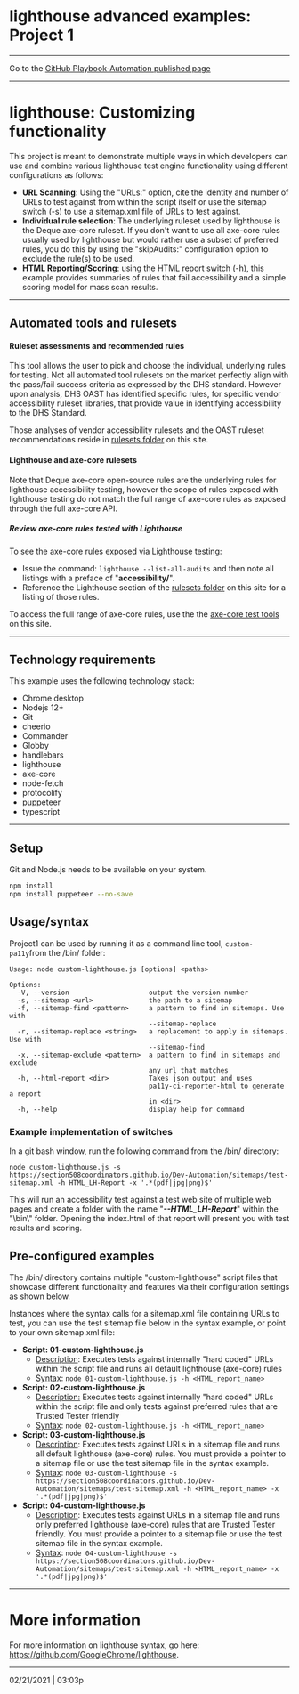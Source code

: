 # lighthouse advanced examples: Project 1

---

Go to the [GitHub Playbook-Automation published page](https://section508coordinators.github.io/Dev-Automation/)

---


# lighthouse: Customizing functionality

This project is meant to demonstrate multiple ways in which developers can use and combine various lighthouse test engine functionality using different configurations as follows:

- **URL Scanning**: Using the "URLs:" option, cite the identity and number of URLs to test against from within the script itself or use the sitemap switch (-s)  to use a sitemap.xml file of URLs to test against.
- **Individual rule selection**: The underlying ruleset used by lighthouse is the Deque axe-core ruleset.  If you don't want to use all axe-core rules usually used by lighthouse but would rather use a subset of preferred rules, you do this by using the "skipAudits:" configuration option to exclude the rule(s) to be used.
- **HTML Reporting/Scoring**: using the HTML report switch (-h), this example provides summaries of rules that fail accessibility and  a simple scoring model for mass scan results. 

---

## Automated tools and rulesets


#### Ruleset assessments and recommended rules

This tool allows the user to pick and choose the individual, underlying rules for testing. Not all automated tool rulesets on the market perfectly align with the pass/fail success criteria as expressed by the DHS standard. However upon analysis, DHS OAST has identified specific rules, for specific vendor accessibility ruleset libraries, that provide value in identifying accessibility to the DHS Standard.

Those analyses of vendor accessibility rulesets and the OAST ruleset recommendations reside in [rulesets folder](/rulesets) on this site.

#### Lighthouse and axe-core rulesets

Note that Deque axe-core open-source rules are the underlying rules for lighthouse accessibility testing, however the scope of rules exposed with lighthouse testing do not match the full range of axe-core rules as exposed through the full axe-core API. 

##### Review axe-core rules tested with Lighthouse

To see the axe-core rules exposed via Lighthouse testing:

- Issue the command: `lighthouse --list-all-audits` and then note all listings with a preface of "**accessibility/**".
- Reference the Lighthouse section of the [rulesets folder](/rulesets) on this site for a listing of those rules.

To access the full range of axe-core rules, use the the [axe-core test tools](/examples/axe-core/) on this site.

---

## Technology requirements

This example uses the following technology stack:

- Chrome desktop
- Nodejs 12+
- Git
- cheerio
- Commander
- Globby
- handlebars
- lighthouse
- axe-core
- node-fetch
- protocolify
- puppeteer
- typescript


---

## Setup

Git and Node.js needs to be available on your system. 

```sh
npm install
npm install puppeteer --no-save
```


## Usage/syntax

Project1 can be used by running it as a command line tool, `custom-pa11y`from the /bin/ folder:

```
Usage: node custom-lighthouse.js [options] <paths>

Options:
  -V, --version                    output the version number
  -s, --sitemap <url>              the path to a sitemap
  -f, --sitemap-find <pattern>     a pattern to find in sitemaps. Use with
                                   --sitemap-replace
  -r, --sitemap-replace <string>   a replacement to apply in sitemaps. Use with
                                   --sitemap-find
  -x, --sitemap-exclude <pattern>  a pattern to find in sitemaps and exclude
                                   any url that matches
  -h, --html-report <dir>          Takes json output and uses
                                   pa11y-ci-reporter-html to generate a report
                                   in <dir>
  -h, --help                       display help for command
```

### Example implementation of switches

In a git bash window, run the following command from the /bin/ directory:

`node custom-lighthouse.js -s https://section508coordinators.github.io/Dev-Automation/sitemaps/test-sitemap.xml -h HTML_LH-Report -x '.*(pdf|jpg|png)$'`

This will run an accessibility test against a test web site of multiple web pages and create a folder with the name "***--HTML_LH-Report***" within the  "\bin\\" folder. Opening the index.html of that report will present you with test results and scoring.

## Pre-configured examples

The /bin/ directory contains multiple "custom-lighthouse" script files that showcase different functionality and features via their configuration settings as shown below. 

Instances where the syntax calls for a sitemap.xml file containing URLs to test, you can use the test sitemap file below in the syntax example, or point to your own sitemap.xml file:

- **Script: 01-custom-lighthouse.js**
  - <u>Description</u>: Executes tests against internally "hard coded" URLs within the script file and runs all default lighthouse (axe-core) rules
  - <u>Syntax</u>:  `node 01-custom-lighthouse.js -h <HTML_report_name>`
- **Script: 02-custom-lighthouse.js**
  - <u>Description:</u>  Executes tests against internally "hard coded" URLs within the script file and only tests against preferred rules that are Trusted Tester friendly
  - <u>Syntax</u>: `node 02-custom-lighthouse.js -h <HTML_report_name>`
- **Script: 03-custom-lighthouse.js**
  - <u>Description</u>: Executes tests against URLs in a sitemap file and runs all default lighthouse (axe-core) rules. You must provide a pointer to a sitemap file or use the test sitemap file in the syntax example.
  - <u>Syntax</u>: `node 03-custom-lighthouse -s https://section508coordinators.github.io/Dev-Automation/sitemaps/test-sitemap.xml -h <HTML_report_name> -x '.*(pdf|jpg|png)$' `
- **Script: 04-custom-lighthouse.js**
  - <u>Description</u>: Executes tests against URLs in a sitemap file and runs only preferred lighthouse (axe-core) rules that are Trusted Tester friendly. You must provide a pointer to a sitemap file or use the test sitemap file in the syntax example.
  - <u>Syntax</u>: `node 04-custom-lighthouse -s https://section508coordinators.github.io/Dev-Automation/sitemaps/test-sitemap.xml -h <HTML_report_name> -x '.*(pdf|jpg|png)$'`

---

# More information

For more information on lighthouse syntax, go here: https://github.com/GoogleChrome/lighthouse.

---

02/21/2021 | 03:03p

